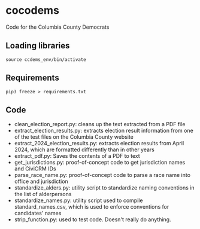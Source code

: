 # cocodems
Code for the Columbia County Democrats

## Loading libraries
    source ccdems_env/bin/activate

## Requirements
    pip3 freeze > requirements.txt

## Code
* clean_election_report.py: cleans up the text extracted from a PDF file
* extract_election_results.py: extracts election result information from one of the test files on the Columbia County website
* extract_2024_election_results.py: extracts election results from April 2024, which are formatted differently than in other years
* extract_pdf.py: Saves the contents of a PDF to text
* get_jurisdictions.py: proof-of-concept code to get jurisdiction names and CiviCRM IDs
* parse_race_name.py: proof-of-concept code to parse a race name into office and jurisdiction
* standardize_alders.py: utility script to standardize naming conventions in the list of alderpersons
* standardize_names.py: utility script used to compile standard_names.csv, which is used to enforce conventions for candidates' names
* strip_function.py: used to test code. Doesn't really do anything.